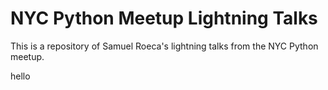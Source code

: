 # NYC Python Meetup Lightning Talks

This is a repository of Samuel Roeca's lightning talks from the NYC Python
meetup.

hello
